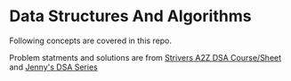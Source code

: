 
# Data Structures And Algorithms


Following concepts are covered in this repo.


Problem statments and solutions are from [Strivers A2Z DSA Course/Sheet](https://takeuforward.org/strivers-a2z-dsa-course/strivers-a2z-dsa-course-sheet-2) and [Jenny's DSA Series](https://www.youtube.com/playlist?list=PLdo5W4Nhv31bbKJzrsKfMpo_grxuLl8LU)

